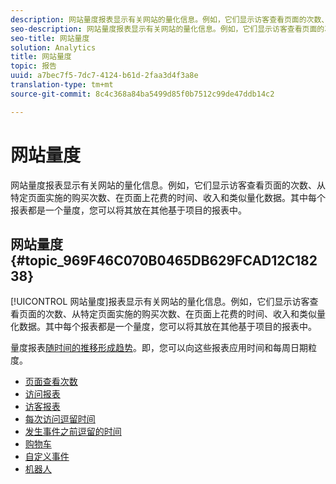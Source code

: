 ```yaml
---
description: 网站量度报表显示有关网站的量化信息。例如，它们显示访客查看页面的次数、从特定页面实施的购买次数、在页面上花费的时间、收入和类似量化数据。其中每个报表都是一个量度，您可以将其放在其他基于项目的报表中。
seo-description: 网站量度报表显示有关网站的量化信息。例如，它们显示访客查看页面的次数、从特定页面实施的购买次数、在页面上花费的时间、收入和类似量化数据。其中每个报表都是一个量度，您可以将其放在其他基于项目的报表中。
seo-title: 网站量度
solution: Analytics
title: 网站量度
topic: 报告
uuid: a7bec7f5-7dc7-4124-b61d-2faa3d4f3a8e
translation-type: tm+mt
source-git-commit: 8c4c368a84ba5499d85f0b7512c99de47ddb14c2

---
```



# 网站量度

网站量度报表显示有关网站的量化信息。例如，它们显示访客查看页面的次数、从特定页面实施的购买次数、在页面上花费的时间、收入和类似量化数据。其中每个报表都是一个量度，您可以将其放在其他基于项目的报表中。

## 网站量度 {#topic_969F46C070B0465DB629FCAD12C18238}

[!UICONTROL 网站量度]报表显示有关网站的量化信息。例如，它们显示访客查看页面的次数、从特定页面实施的购买次数、在页面上花费的时间、收入和类似量化数据。其中每个报表都是一个量度，您可以将其放在其他基于项目的报表中。

量度报表[随时间的推移形成趋势](/help/components/c-variables/dimensionslist/reports-types.md)。即，您可以向这些报表应用时间和每周日期粒度。

* [页面查看次数](/help/components/c-variables/dimensionslist/reports-page-views.md)
* [访问报表](/help/components/c-variables/dimensionslist/reports-visits.md)
* [访客报表](/help/components/c-variables/dimensionslist/reports-visitors.md)
* [每次访问逗留时间](/help/components/c-variables/dimensionslist/reports-time-spent-per-visit.md)
* [发生事件之前逗留的时间](/help/components/c-variables/dimensionslist/reports-time-prior-to-event.md)
* [购物车](/help/components/c-variables/dimensionslist/reports-shopping-cart.md)
* [自定义事件](/help/components/c-variables/dimensionslist/reports-custom-events.md)
* [机器人](/help/components/c-variables/dimensionslist/reports-bots.md)
